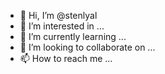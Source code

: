 - 👋 Hi, I’m @stenlyal
- 👀 I’m interested in ...
- 🌱 I’m currently learning ...
- 💞️ I’m looking to collaborate on ...
- 📫 How to reach me ...

<!---
stenlyal/stenlyal is a ✨ special ✨ repository because its `README.md` (this file) appears on your GitHub profile.
You can click the Preview link to take a look at your changes.
--->
